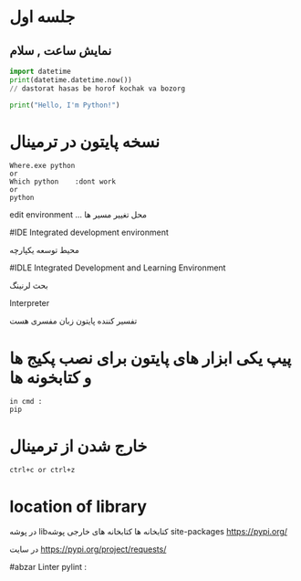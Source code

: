 # جلسه اول
## نمایش ساعت , سلام 
```python
import datetime
print(datetime.datetime.now())
// dastorat hasas be horof kochak va bozorg
```

```python
print("Hello, I'm Python!")
````

# نسخه پایتون در ترمینال
```
Where.exe python
or
Which python    :dont work
or
python
```

edit environment ... محل تغییر مسیر ها 


#IDE
Integrated development environment 

محیط توسعه یکپارچه

#IDLE
Integrated Development and Learning Environment

بحث لرنینگ

Interpreter

تفسیر کننده 
پایتون زبان مفسری هست 

# پیپ یکی ابزار های پایتون برای نصب پکیج ها و کتابخونه ها  
```
in cmd : 
pip
```
 # خارج شدن از ترمینال 
```
ctrl+c or ctrl+z
```
# location of library
در پوشه   libکتابخانه ها
کتابخانه های خارجی پوشه  site-packages
https://pypi.org/

در سایت
https://pypi.org/project/requests/

#abzar Linter pylint :


